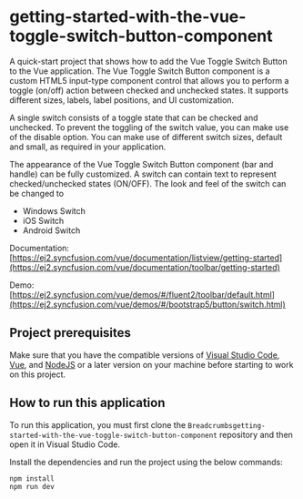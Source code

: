 # getting-started-with-the-vue-toggle-switch-button-component
A quick-start project that shows how to add the Vue Toggle Switch Button to the Vue application. The Vue Toggle Switch Button component is a custom HTML5 input-type component control that allows you to perform a toggle (on/off) action between checked and unchecked states. It supports different sizes, labels, label positions, and UI customization.

A single switch consists of a toggle state that can be checked and unchecked. To prevent the toggling of the switch value, you can make use of the disable option. You can make use of different switch sizes, default and small, as required in your application.

The appearance of the Vue Toggle Switch Button component (bar and handle) can be fully customized. A switch can contain text to represent checked/unchecked states (ON/OFF). The look and feel of the switch can be changed to

- Windows Switch
- iOS Switch
- Android Switch



Documentation: [https://ej2.syncfusion.com/vue/documentation/listview/getting-started](https://ej2.syncfusion.com/vue/documentation/toolbar/getting-started)

Demo: [https://ej2.syncfusion.com/vue/demos/#/fluent2/toolbar/default.html](https://ej2.syncfusion.com/vue/demos/#/bootstrap5/button/switch.html)

## Project prerequisites
Make sure that you have the compatible versions of [Visual Studio Code](https://code.visualstudio.com/download ), [Vue](https://cli.vuejs.org/guide/installation.html), and  [NodeJS](https://nodejs.org/en/download) or a later version on your machine before starting to work on this project.

## How to run this application
To run this application, you must first clone the 
`Breadcrumbsgetting-started-with-the-vue-toggle-switch-button-component` repository and then open it in Visual Studio Code. 

Install the dependencies and run the project using the below commands:
```bash
npm install
npm run dev
```
